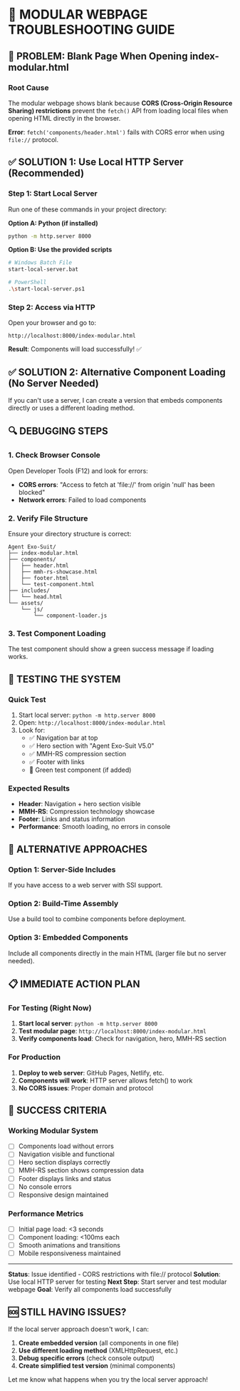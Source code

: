 # 🔧 MODULAR WEBPAGE TROUBLESHOOTING GUIDE

## 🚨 PROBLEM: Blank Page When Opening index-modular.html

### Root Cause
The modular webpage shows blank because **CORS (Cross-Origin Resource Sharing) restrictions** prevent the `fetch()` API from loading local files when opening HTML directly in the browser.

**Error**: `fetch('components/header.html')` fails with CORS error when using `file://` protocol.

## ✅ SOLUTION 1: Use Local HTTP Server (Recommended)

### Step 1: Start Local Server
Run one of these commands in your project directory:

**Option A: Python (if installed)**
```bash
python -m http.server 8000
```

**Option B: Use the provided scripts**
```bash
# Windows Batch File
start-local-server.bat

# PowerShell
.\start-local-server.ps1
```

### Step 2: Access via HTTP
Open your browser and go to:
```
http://localhost:8000/index-modular.html
```

**Result**: Components will load successfully! ✅

## ✅ SOLUTION 2: Alternative Component Loading (No Server Needed)

If you can't use a server, I can create a version that embeds components directly or uses a different loading method.

## 🔍 DEBUGGING STEPS

### 1. Check Browser Console
Open Developer Tools (F12) and look for errors:
- **CORS errors**: "Access to fetch at 'file://' from origin 'null' has been blocked"
- **Network errors**: Failed to load components

### 2. Verify File Structure
Ensure your directory structure is correct:
```
Agent Exo-Suit/
├── index-modular.html
├── components/
│   ├── header.html
│   ├── mmh-rs-showcase.html
│   ├── footer.html
│   └── test-component.html
├── includes/
│   └── head.html
└── assets/
    └── js/
        └── component-loader.js
```

### 3. Test Component Loading
The test component should show a green success message if loading works.

## 🧪 TESTING THE SYSTEM

### Quick Test
1. Start local server: `python -m http.server 8000`
2. Open: `http://localhost:8000/index-modular.html`
3. Look for:
   - ✅ Navigation bar at top
   - ✅ Hero section with "Agent Exo-Suit V5.0"
   - ✅ MMH-RS compression section
   - ✅ Footer with links
   - 🧪 Green test component (if added)

### Expected Results
- **Header**: Navigation + hero section visible
- **MMH-RS**: Compression technology showcase
- **Footer**: Links and status information
- **Performance**: Smooth loading, no errors in console

## 🚀 ALTERNATIVE APPROACHES

### Option 1: Server-Side Includes
If you have access to a web server with SSI support.

### Option 2: Build-Time Assembly
Use a build tool to combine components before deployment.

### Option 3: Embedded Components
Include all components directly in the main HTML (larger file but no server needed).

## 📋 IMMEDIATE ACTION PLAN

### For Testing (Right Now)
1. **Start local server**: `python -m http.server 8000`
2. **Test modular page**: `http://localhost:8000/index-modular.html`
3. **Verify components load**: Check for navigation, hero, MMH-RS section

### For Production
1. **Deploy to web server**: GitHub Pages, Netlify, etc.
2. **Components will work**: HTTP server allows fetch() to work
3. **No CORS issues**: Proper domain and protocol

## 🎯 SUCCESS CRITERIA

### Working Modular System
- [ ] Components load without errors
- [ ] Navigation visible and functional
- [ ] Hero section displays correctly
- [ ] MMH-RS section shows compression data
- [ ] Footer displays links and status
- [ ] No console errors
- [ ] Responsive design maintained

### Performance Metrics
- [ ] Initial page load: <3 seconds
- [ ] Component loading: <100ms each
- [ ] Smooth animations and transitions
- [ ] Mobile responsiveness maintained

---

**Status**: Issue identified - CORS restrictions with file:// protocol
**Solution**: Use local HTTP server for testing
**Next Step**: Start server and test modular webpage
**Goal**: Verify all components load successfully

## 🆘 STILL HAVING ISSUES?

If the local server approach doesn't work, I can:
1. **Create embedded version** (all components in one file)
2. **Use different loading method** (XMLHttpRequest, etc.)
3. **Debug specific errors** (check console output)
4. **Create simplified test version** (minimal components)

Let me know what happens when you try the local server approach!
